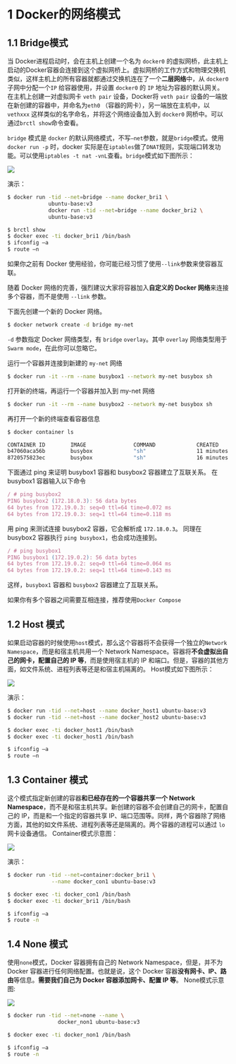 # 1 Docker的网络模式

## 1.1 Bridge模式

当 Docker进程启动时，会在主机上创建一个名为 `docker0` 的虚拟网桥，此主机上启动的Docker容器会连接到这个虚拟网桥上。虚拟网桥的工作方式和物理交换机类似，这样主机上的所有容器就都通过交换机连在了一个**二层网络**中，从 `docker0` 子网中分配一个`IP` 给容器使用，并设置 `docker0` 的 `IP` 地址为容器的默认网关。在主机上创建一对虚拟网卡 `veth pair` 设备，Docker将 `veth pair` 设备的一端放在新创建的容器中，并命名为`eth0` （容器的网卡），另一端放在主机中，以 `vethxxx` 这样类似的名字命名，并将这个网络设备加入到 `docker0` 网桥中。可以通过`brctl show`命令查看。

`bridge` 模式是 `docker` 的默认网络模式，不写`–net`参数，就是`bridge`模式。使用`docker run -p` 时，docker 实际是在`iptables`做了`DNAT`规则，实现端口转发功能。可以使用`iptables -t nat -vnL`查看。`bridge`模式如下图所示：

![](images/docker-bridge.png)

演示：

```sh
$ docker run -tid --net=bridge --name docker_bri1 \
             ubuntu-base:v3
             docker run -tid --net=bridge --name docker_bri2 \
             ubuntu-base:v3 

$ brctl show
$ docker exec -ti docker_bri1 /bin/bash
$ ifconfig –a
$ route –n
```

如果你之前有 Docker 使用经验，你可能已经习惯了使用`--link`参数来使容器互联。

随着 Docker 网络的完善，强烈建议大家将容器加入**自定义的 Docker 网络**来连接多个容器，而不是使用 `--link` 参数。

下面先创建一个新的 Docker 网络。

```sh 
$ docker network create -d bridge my-net
```

`-d` 参数指定 Docker 网络类型，有 `bridge` `overlay`。其中 `overlay` 网络类型用于 `Swarm mode`，在此你可以忽略它。

运行一个容器并连接到新建的 `my-net` 网络

```sh
$ docker run -it --rm --name busybox1 --network my-net busybox sh
```

打开新的终端，再运行一个容器并加入到 my-net 网络

```sh
$ docker run -it --rm --name busybox2 --network my-net busybox sh
```

再打开一个新的终端查看容器信息

```sh
$ docker container ls

CONTAINER ID        IMAGE               COMMAND             CREATED             STATUS              PORTS               NAMES
b47060aca56b        busybox             "sh"                11 minutes ago      Up 11 minutes                           busybox2
8720575823ec        busybox             "sh"                16 minutes ago      Up 16 minutes                           busybox1
```

下面通过 ping 来证明 busybox1 容器和 busybox2 容器建立了互联关系。 在 busybox1 容器输入以下命令

```js
/ # ping busybox2
PING busybox2 (172.18.0.3): 56 data bytes
64 bytes from 172.19.0.3: seq=0 ttl=64 time=0.072 ms
64 bytes from 172.19.0.3: seq=1 ttl=64 time=0.118 ms
```

用 ping 来测试连接 busybox2 容器，它会解析成 `172.18.0.3`。 同理在 busybox2 容器执行 `ping busybox1`，也会成功连接到。

```js
/ # ping busybox1
PING busybox1 (172.19.0.2): 56 data bytes
64 bytes from 172.19.0.2: seq=0 ttl=64 time=0.064 ms
64 bytes from 172.19.0.2: seq=1 ttl=64 time=0.143 ms
```

这样，`busybox1` 容器和 `busybox2` 容器建立了互联关系。

如果你有多个容器之间需要互相连接，推荐使用`Docker Compose`


## 1.2 Host 模式

如果启动容器的时候使用`host`模式，那么这个容器将不会获得一个独立的`Network Namespace`，而是和宿主机共用一个 Network Namespace。容器将**不会虚拟出自己的网卡，配置自己的 IP 等**，而是使用宿主机的 IP 和端口。但是，容器的其他方面，如文件系统、进程列表等还是和宿主机隔离的。 Host模式如下图所示：

![](images/docker-host.png)

演示：

```sh
$ docker run -tid --net=host --name docker_host1 ubuntu-base:v3
$ docker run -tid --net=host --name docker_host2 ubuntu-base:v3

$ docker exec -ti docker_host1 /bin/bash
$ docker exec -ti docker_host1 /bin/bash

$ ifconfig –a
$ route –n
```

## 1.3 Container 模式

这个模式指定新创建的容器**和已经存在的一个容器共享一个 Network Namespace**，而不是和宿主机共享。新创建的容器不会创建自己的网卡，配置自己的 IP，而是和一个指定的容器共享 IP、端口范围等。同样，两个容器除了网络方面，其他的如文件系统、进程列表等还是隔离的。两个容器的进程可以通过 `lo` 网卡设备通信。 Container模式示意图：

![](images/docker-container.png)

演示：

```sh
$ docker run -tid --net=container:docker_bri1 \
              --name docker_con1 ubuntu-base:v3

$ docker exec -ti docker_con1 /bin/bash
$ docker exec -ti docker_bri1 /bin/bash

$ ifconfig –a
$ route -n
```

## 1.4 None 模式

使用`none`模式，Docker 容器拥有自己的 Network Namespace，但是，并不为Docker 容器进行任何网络配置。也就是说，这个 Docker 容器**没有网卡、IP、路由**等信息。**需要我们自己为 Docker 容器添加网卡、配置 IP 等**。 None模式示意图: 

![](images/docker-none.png)

```sh
$ docker run -tid --net=none --name \
                docker_non1 ubuntu-base:v3

$ docker exec -ti docker_non1 /bin/bash

$ ifconfig –a
$ route -n
```